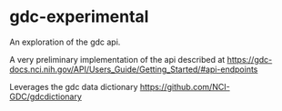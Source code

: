 # gdc-experimental
An exploration of the gdc api.

A very preliminary implementation of the api described at
https://gdc-docs.nci.nih.gov/API/Users_Guide/Getting_Started/#api-endpoints

Leverages the gdc data dictionary
https://github.com/NCI-GDC/gdcdictionary


